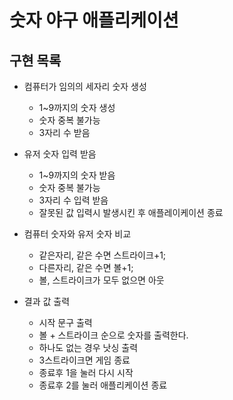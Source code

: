 # 숫자 야구 애플리케이션

## 구현 목록


- 컴퓨터가 임의의 세자리 숫자 생성
    - 1~9까지의 숫자 생성
    - 숫자 중복 불가능
    - 3자리 수 받음
  

- 유저 숫자 입력 받음
  - 1~9까지의 숫자 받음
  - 숫자 중복 불가능
  - 3자리 수 입력 받음
  - 잘못된 값 입력시 발생시킨 후 애플레이케이션 종료


- 컴퓨터 숫자와 유저 숫자 비교
  - 같은자리, 같은 수면 스트라이크+1;
  - 다른자리, 같은 수면 볼+1;
  - 볼, 스트라이크가 모두 없으면 아웃


- 결과 값 출력
  - 시작 문구 출력
  - 볼 + 스트라이크 순으로 숫자를 출력한다.
  - 하나도 없는 경우 낫싱 출력
  - 3스트라이크면 게임 종료
  - 종료후 1을 눌러 다시 시작
  - 종료후 2를 눌러 애플리케이션 종료